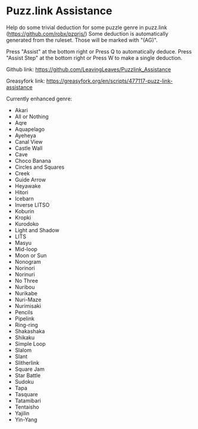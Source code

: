 # Puzz.link Assistance
Help do some trivial deduction for some puzzle genre in puzz.link (https://github.com/robx/pzprjs/)
Some deduction is automatically generated from the ruleset. Those will be marked with "(AG)".

Press "Assist" at the bottom right or Press Q to automatically deduce.
Press "Assist Step" at the bottom right or Press W to make a single deduction.

Github link:
https://github.com/LeavingLeaves/Puzzlink_Assistance

Greasyfork link:
https://greasyfork.org/en/scripts/477117-puzz-link-assistance

Currently enhanced genre:
* Akari
* All or Nothing
* Aqre
* Aquapelago
* Ayeheya
* Canal View
* Castle Wall
* Cave
* Choco Banana
* Circles and Squares
* Creek
* Guide Arrow
* Heyawake
* Hitori
* Icebarn
* Inverse LITSO
* Koburin
* Kropki
* Kurodoko
* Light and Shadow
* LITS
* Masyu
* Mid-loop
* Moon or Sun
* Nonogram
* Norinori
* Norinuri
* No Three
* Nuribou
* Nurikabe
* Nuri-Maze
* Nurimisaki
* Pencils
* Pipelink
* Ring-ring
* Shakashaka
* Shikaku
* Simple Loop
* Slalom
* Slant
* Slitherlink
* Square Jam
* Star Battle
* Sudoku
* Tapa
* Tasquare
* Tatamibari
* Tentaisho
* Yajilin
* Yin-Yang
